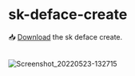 # sk-deface-create



📥 <a href="https://github.com/H0rn3t-Sp1d3rs/sk-deface-create/blob/main/Sk%20Deface%20Create.apk?raw=true">Download</a> the sk deface create.
<br><br>


![Screenshot_20220523-132715](https://user-images.githubusercontent.com/97798085/169766356-cf2ebea7-bd5c-45a3-9cf3-fe3e7ff82e2b.png)

